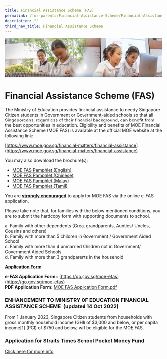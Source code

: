 ```yaml
---
title: Financial Assistance Scheme (FAS)
permalink: /for-parents/Financial-Assistance-Scheme/Financial-Assistance-Scheme-FAS/
description: ""
third_nav_title: Financial Assistance Scheme
---
```

![](/images/ForParents.jpg)

Financial Assistance Scheme (FAS)
=================================

The Ministry of Education provides financial assistance to needy Singapore Citizen students in Government or Government-aided schools so that all Singaporeans, regardless of their financial background, can benefit from the best opportunities in education. Eligibility and benefits of MOE Financial Assistance Scheme (MOE FAS) is available at the official MOE website at the following link:

[https://www.moe.gov.sg/financial-matters/financial-assistance](https://www.moe.gov.sg/financial-matters/financial-assistance)

You may also download the brochure(s):
- [MOE FAS Pamphlet (English)](/files/moe_fas_pamphet_el.pdf)
- [MOE FAS Pamphlet (Chinese)](/files/moe_fas_pamphet_cl.pdf)
- [MOE FAS Pamphlet (Malay)](/files/moe_fas_pamphet_ml.pdf)
- [MOE FAS Pamphlet (Tamil)](/files/moe_fas_pamphet_tl.pdf)

You are&nbsp;<u><b>strongly encouraged</b></u>&nbsp;to apply for MOE FAS via the online e-FAS application.

Please take note that, for families with the below mentioned conditions, you are to submit the hardcopy form with supporting documents to school.

a.  Family with other dependents (Great grandparents, Aunties/ Uncles, Cousins and others) <br>
b.  Family with more than 5 children in Government / Government Aided School <br>
c.  Family with more than 4 unmarried Children not in Government/ Government Aided Schools <br>
d.  Family with more than 3 grandparents in the household

<u><b>Application Form</b></u>

<b>e-FAS Application Form:</b>: [https://go.gov.sg/moe-efas](https://go.gov.sg/moe-efas) <br>
<b>PDF Application Form:</b>&nbsp;[MOE FAS Application Form.pdf](/files/1MOE%20FAS%20Application%20Form.pdf)


### **ENHANCEMENT TO MINISTRY OF EDUCATION FINANCIAL ASSISTANCE SCHEME&nbsp; (updated 14 Oct 2022)**

  
From 1 January 2023, Singapore Citizen students from households with gross monthly household income (GHI) of $3,000 and below, or per capita income\[1\] (PCI) of $750 and below, will be eligible for the MOE FAS.



### **Application for Straits Times School Pocket Money Fund**

[Click here for more info](/for-parents/financial-assistance-scheme/application-for-straits-times-school-pocket-money-fund/)